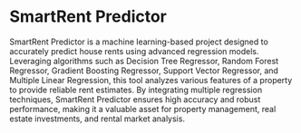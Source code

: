 <h1> SmartRent Predictor </h1>

SmartRent Predictor is a machine learning-based project designed to accurately predict house rents using advanced regression models. Leveraging algorithms such as Decision Tree Regressor, Random Forest Regressor, Gradient Boosting Regressor, Support Vector Regressor, and Multiple Linear Regression, this tool analyzes various features of a property to provide reliable rent estimates. By integrating multiple regression techniques, SmartRent Predictor ensures high accuracy and robust performance, making it a valuable asset for property management, real estate investments, and rental market analysis.

